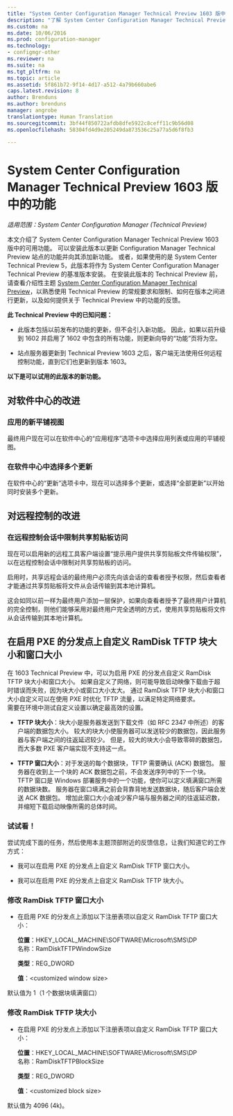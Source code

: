 ```yaml
---
title: "System Center Configuration Manager Technical Preview 1603 版中的功能 | Microsoft Docs"
description: "了解 System Center Configuration Manager Technical Preview 1603 版中的可用功能。"
ms.custom: na
ms.date: 10/06/2016
ms.prod: configuration-manager
ms.technology:
- configmgr-other
ms.reviewer: na
ms.suite: na
ms.tgt_pltfrm: na
ms.topic: article
ms.assetid: 5f861b72-9f14-4d17-a512-4a79b660abe6
caps.latest.revision: 8
author: Brenduns
ms.author: brenduns
manager: angrobe
translationtype: Human Translation
ms.sourcegitcommit: 3bf44f850722afdb8dfe5922c8ceff11c9b56d08
ms.openlocfilehash: 58304fd4d9e205249da873536c25a77a5d6f8fb3

---
```

# <a name="capabilities-in-technical-preview-1603-for-system-center-configuration-manager"></a>System Center Configuration Manager Technical Preview 1603 版中的功能

*适用范围：System Center Configuration Manager (Technical Preview)*

本文介绍了 System Center Configuration Manager Technical Preview 1603 版中的可用功能。 可以安装此版本以更新 Configuration Manager Technical Preview 站点的功能并向其添加新功能。 或者，如果使用的是 System Center Technical Preview 5，此版本将作为 System Center Configuration Manager Technical Preview 的基准版本安装。 在安装此版本的 Technical Preview 前，请查看介绍性主题 [System Center Configuration Manager Technical Preview](../../core/get-started/technical-preview.md)，以熟悉使用 Technical Preview 的常规要求和限制、如何在版本之间进行更新，以及如何提供关于 Technical Preview 中的功能的反馈。  

 **此 Technical Preview 中的已知问题：**  

-   此版本包括以前发布的功能的更新，但不会引入新功能。 因此，如果以前升级到 1602 并启用了 1602 中包含的所有功能，则更新向导的“功能”页将为空。  

-   站点服务器更新到 Technical Preview 1603 之后，客户端无法使用任何远程控制功能，直到它们也更新到版本 1603。  

 **以下是可以试用的此版本的新功能。**  

##  <a name="a-namebkmksc1603a-improvements-to-software-center"></a><a name="BKMK_SC1603"></a>对软件中心的改进  

### <a name="new-tiled-view-for-apps"></a>应用的新平铺视图  
 最终用户现在可以在软件中心的“应用程序”选项卡中选择应用列表或应用的平铺视图。  

### <a name="select-multiple-updates-in-software-center"></a>在软件中心中选择多个更新  
 在软件中心的“更新”选项卡中，现在可以选择多个更新，或选择“全部更新”以开始同时安装多个更新。  

##  <a name="a-namebkmkrc1603a-improvements-to-remote-control"></a><a name="BKMK_RC1603"></a>对远程控制的改进  

### <a name="limit-shared-clipboard-access-in-a-remote-control-session"></a>在远程控制会话中限制共享剪贴板访问  
 现在可以启用新的远程工具客户端设置“提示用户提供共享剪贴板文件传输权限”，以在远程控制会话中限制对共享剪贴板的访问。  

 启用时，共享远程会话的最终用户必须先向该会话的查看者授予权限，然后查看者才能通过共享剪贴板将文件从会话传输到其本地计算机。  

 这会如同以前一样为最终用户添加一层保护，如果向查看者授予了最终用户计算机的完全控制，则他们能够采用对最终用户完全透明的方式，使用共享剪贴板将文件从会话传输到其本地计算机。  

##  <a name="a-namebkmkramdisktftpa-customize-the-ramdisk-tftp-block-size-and-window-size-on-pxe-enabled-distribution-points"></a><a name="BKMK_RamDiskTFTP"></a> 在启用 PXE 的分发点上自定义 RamDisk TFTP 块大小和窗口大小  
 在 1603 Technical Preview 中，可以为启用 PXE 的分发点自定义 RamDisk TFTP 块大小和窗口大小。 如果自定义了网络，则可能导致启动映像下载由于超时错误而失败，因为块大小或窗口大小太大。 通过 RamDisk TFTP 块大小和窗口大小自定义可以在使用 PXE 时优化 TFTP 流量，以满足特定网络要求。   
需要在环境中测试自定义设置以确定最高效的设置。  

-   **TFTP 块大小**：块大小是服务器发送到下载文件（如 RFC 2347 中所述）的客户端的数据包大小。 较大的块大小使服务器可以发送较少的数据包，因此服务器与客户端之间的往返延迟较少。 但是，较大的块大小会导致零碎的数据包，而大多数 PXE 客户端实现不支持这一点。  

-   **TFTP 窗口大小**：对于发送的每个数据块，TFTP 需要确认 (ACK) 数据包。 服务器在收到上一个块的 ACK 数据包之前，不会发送序列中的下一个块。 TFTP 窗口是 Windows 部署服务中的一个功能，使你可以定义填满窗口所需的数据块数。 服务器在窗口填满之前会背靠背地发送数据块，随后客户端会发送 ACK 数据包。 增加此窗口大小会减少客户端与服务器之间的往返延迟数，并缩短下载启动映像所需的总体时间。  

### <a name="try-it-out"></a>试试看！  
 尝试完成下面的任务，然后使用本主题顶部附近的反馈信息，让我们知道它的工作方式：  

-   我可以在启用 PXE 的分发点上自定义 RamDisk TFTP 窗口大小。  

-   我可以在启用 PXE 的分发点上自定义 RamDisk TFTP 块大小。  

### <a name="to-modify-the-ramdisk-tftp-window-size"></a>修改 RamDisk TFTP 窗口大小  

-   在启用 PXE 的分发点上添加以下注册表项以自定义 RamDisk TFTP 窗口大小：  

     **位置**：HKEY_LOCAL_MACHINE\SOFTWARE\Microsoft\SMS\DP  
    名称：RamDiskTFTPWindowSize  

     **类型**：REG_DWORD  

     **值**：&lt;customized window size\>  

 默认值为 1（1 个数据块填满窗口）  

### <a name="to-modify-the-ramdisk-tftp-block-size"></a>修改 RamDisk TFTP 块大小  

-   在启用 PXE 的分发点上添加以下注册表项以自定义 RamDisk TFTP 窗口大小：  

     **位置**：HKEY_LOCAL_MACHINE\SOFTWARE\Microsoft\SMS\DP  
    名称：RamDiskTFTPBlockSize  

     **类型**：REG_DWORD  

     **值**：&lt;customized block size\>  

 默认值为 4096 (4k)。  



<!--HONumber=Dec16_HO3-->


